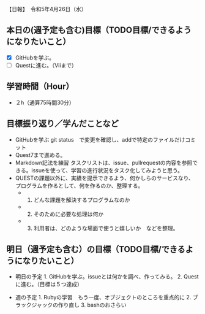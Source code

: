 【日報】　令和5年4月26日（水）
## 本日の(週予定も含む)目標（TODO目標/できるようになりたいこと）
 - [x] GitHubを学ぶ。
 - [ ] Questに進む。（Viiまで）

## 学習時間（Hour）
- ２h（通算75時間30分）

## 目標振り返り／学んだことなど
- GitHubを学ぶ git status　で変更を確認し、addで特定のファイルだけコミット 
- Quest7まで進める。
- Markdown記法を練習 タスクリストは、issue、pullrequestの内容を参照できる。issueを使って、学習の進行状況をタスク化してみようと思う。
- QUESTの課題以外に、実績を提示できるよう、何かしらのサービスなり、プログラムを作るとして、何を作るのか、整理する。
  - 1) どんな課題を解決するプログラムなのか　
  - 2) そのために必要な処理は何か
  - 3) 利用者は、どのような場面で使うと嬉しいか　などを整理。

## 明日（週予定も含む）の目標（TODO目標/できるようになりたいこと）
- 明日の予定
  1\. GitHubを学ぶ。issueとは何かを調べ、作ってみる。
  2\. Questに進む。（目標は５つ達成）

- 週の予定
  1\. Rubyの学習　もう一度、オブジェクトのところを重点的に
  2\. ブラックジャックの作り直し
  3\. bashのおさらい

